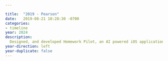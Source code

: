 ```yaml
---

title:  "2019 - Pearson"
date:   2019-08-21 10:28:30 -0700
categories:
- timeline
year: 2024
description: 
  Designed, and developed Homework Pilot, an AI powered iOS application that helps parents assist their kids with physical homework, now available on the App Store.
year-direction: left
year-duplicate: false
---
```


